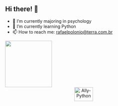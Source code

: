 <h2> Hi there! 👋 </h2>

- 🔭 I’m currently majoring in psychology
- 🌱 I’m currently learning Python
- 📫 How to reach me: rafaelpolonio@terra.com.br



<div>
  <a href="[https://github.com/Rafael-Polonio](https://github.com/Rafael-Polonio)"> 
  <img height="150em" src="https://github-readme-stats.vercel.app/api/top-langs/?username=Rafael-Polonio&layout=compact&langs_count=16&theme=merko"/>
</div>
  
  <div align="center" style="display: inline_block">
  <img align="center" alt="Ally-Python" height="45" width="60" src="https://cdn.jsdelivr.net/gh/devicons/devicon/icons/python/python-original-wordmark.svg" /> 
</div>
